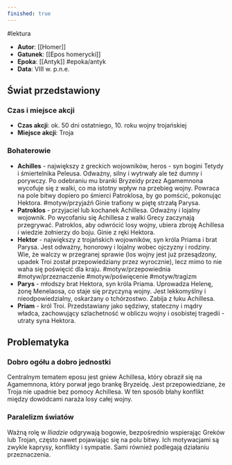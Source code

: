 ```yaml
---
finished: true
---
```

#lektura 
- **Autor**: [[Homer]]
- **Gatunek**: [[Epos homerycki]] 
- **Epoka**: [[Antyk]] #epoka/antyk
- **Data**: VIII w. p.n.e.

## Świat przedstawiony
### Czas i miejsce akcji
- **Czas akcji**: ok. 50 dni ostatniego, 10. roku wojny trojańskiej
- **Miejsce akcji**: Troja
### Bohaterowie
- **Achilles** - największy z greckich wojowników, heros - syn bogini Tetydy i śmiertelnika Peleusa. Odważny, silny i wytrwały ale też dumny i porywczy. Po odebraniu mu branki Bryzeidy przez Agamemnona wycofuje się z walki, co ma istotny wpływ na przebieg wojny. Powraca na pole bitwy dopiero po śmierci Patroklosa, by go pomścić, pokonując Hektora. #motyw/przyjaźń Ginie trafiony w piętę strzałą Parysa.
- **Patroklos** - przyjaciel lub kochanek Achillesa. Odważny i lojalny wojownik. Po wycofaniu się Achillesa z walki Grecy zaczynają przegrywać. Patroklos, aby odwrócić losy wojny, ubiera zbroję Achillesa i wiedzie żołnierzy do boju. Ginie z ręki Hektora.
- **Hektor** - największy z trojańskich wojowników, syn króla Priama i brat Parysa. Jest odważny, honorowy i lojalny wobec ojczyzny i rodziny. Wie, że walczy w przegranej sprawie (los wojny jest już przesądzony, upadek Troi został przepowiedziany przez wyrocznie), lecz mimo to nie waha się poświęcić dla kraju. #motyw/przepowiednia #motyw/przeznaczenie #motyw/poświęcenie #motyw/tragizm 
- **Parys** - młodszy brat Hektora, syn króla Priama. Uprowadza Helenę, żonę Menelaosa, co staje się przyczyną wojny. Jest lekkomyślny i nieodpowiedzialny, oskarżany o tchórzostwo. Zabija z łuku Achillesa.
- **Priam** - król Troi. Przedstawiany jako sędziwy, stateczny i mądry władca, zachowujący szlachetność w obliczu wojny i osobistej tragedii - utraty syna Hektora. 
## Problematyka
### Dobro ogółu a dobro jednostki
Centralnym tematem eposu jest gniew Achillesa, który obraził się na Agamemnona, który porwał jego brankę Bryzeidę. Jest przepowiedziane, że Troja nie upadnie bez pomocy Achillesa. W ten sposób błahy konflikt między dowódcami naraża losy całej wojny. 
### Paralelizm światów
Ważną rolę w *Iliadzie* odgrywają bogowie, bezpośrednio wspierając Greków lub Trojan, często nawet pojawiając się na polu bitwy. Ich motywacjami są zwykle kaprysy, konflikty i sympatie. Sami również podlegają działaniu przeznaczenia. 